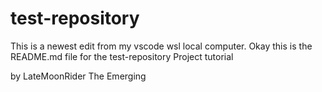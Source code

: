 # test-repository

This is a newest  edit from my vscode wsl local computer.
Okay this is the README.md file for the test-repository Project tutorial

by LateMoonRider The Emerging 

























